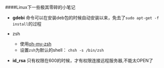 ####Linux下一些极其零碎的小笔记
- **gdebi** 命令可以在安装deb包的时候自动安装以来，免去了`sudo apt-get -f install`的过程

- zsh
  - 使用[oh-my-zsh](https://github.com/robbyrussell/oh-my-zsh)
  - 设置`zsh`为默认的shell： `chsh -s /bin/zsh`

- **id_rsa** 只有权限在600的时候，才有权限连接远程服务器,不能太OPEN了
